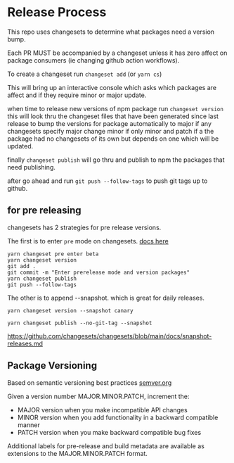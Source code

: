 # Release Process

This repo uses changesets to determine what packages need a version bump.

Each PR MUST be accompanied by a changeset unless it has zero affect on package consumers (ie changing github action workflows).

To create a changeset run `changeset add` (or  `yarn cs`)

This will bring up an interactive console which asks which packages are affect and if they require minor or major update.

when time to release new versions of npm package run `changeset version` this will look thru the changeset files that have been generated since last release to bump the versions for package automatically to major if any changesets specify major change minor if only minor and patch if a the package had no changesets of its own but depends on one which will be updated.

finally `changeset publish` will go thru and publish to npm the packages that need publishing.

after go ahead and run `git push --follow-tags` to push git tags up to github.

## for pre releasing

changesets has 2 strategies for pre release versions.

The first is to enter `pre` mode on changesets. [docs here](https://github.com/changesets/changesets/blob/main/docs/prereleases.md)

```
yarn changeset pre enter beta
yarn changeset version
git add .
git commit -m "Enter prerelease mode and version packages"
yarn changeset publish
git push --follow-tags
```

The other is to append --snapshot. which is great for daily releases.

```
yarn changeset version --snapshot canary

yarn changeset publish --no-git-tag --snapshot

```
<https://github.com/changesets/changesets/blob/main/docs/snapshot-releases.md>


## Package Versioning

Based on semantic versioning best practices [semver.org](semver.org)

Given a version number MAJOR.MINOR.PATCH, increment the:
- MAJOR version when you make incompatible API changes
- MINOR version when you add functionality in a backward compatible manner
- PATCH version when you make backward compatible bug fixes

Additional labels for pre-release and build metadata are available as extensions to the MAJOR.MINOR.PATCH format.